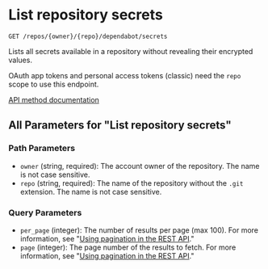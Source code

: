 # List repository secrets

`GET /repos/{owner}/{repo}/dependabot/secrets`

Lists all secrets available in a repository without revealing their encrypted
values.

OAuth app tokens and personal access tokens (classic) need the `repo` scope to use this endpoint.

[API method documentation](https://docs.github.com/rest/dependabot/secrets#list-repository-secrets)

## All Parameters for "List repository secrets"

### Path Parameters

- `owner` (string, required): The account owner of the repository. The name is not case sensitive.
- `repo` (string, required): The name of the repository without the `.git` extension. The name is not case sensitive.
### Query Parameters

- `per_page` (integer): The number of results per page (max 100). For more information, see "[Using pagination in the REST API](https://docs.github.com/rest/using-the-rest-api/using-pagination-in-the-rest-api)."
- `page` (integer): The page number of the results to fetch. For more information, see "[Using pagination in the REST API](https://docs.github.com/rest/using-the-rest-api/using-pagination-in-the-rest-api)."